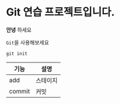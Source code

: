 # Git 연습 프로젝트입니다.

**안녕** 하세요

`Git`을 사용해보세요

```
git init
```

|기능|설명|
|---|---|
|add|스테이지|
|commit|커밋|
